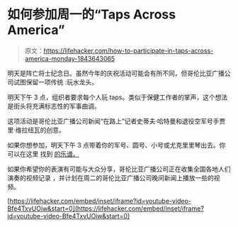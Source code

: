 # 如何参加周一的“Taps Across America”

> 原文：<https://lifehacker.com/how-to-participate-in-taps-across-america-monday-1843643065>

明天是阵亡将士纪念日。虽然今年的庆祝活动可能会有所不同，但哥伦比亚广播公司试图保留一项传统 :玩水龙头。



明天下午 3 点，组织者要求每个人玩 taps。类似于保健工作者的掌声，这个想法是街头将充满标志性的军事曲调。

这项活动是哥伦比亚广播公司新闻“在路上”记者史蒂夫·哈特曼和退役空军号手贾里·维拉纽瓦的创意。

如果你想参加，明天下午 3 点带着你的军号、圆号、小号或尤克里里琴出去。你可以在这里 找到 [的乐谱。](https://urldefense.proofpoint.com/v2/url?u=https-3A__tapsbugler.com_wp-2Dcontent_uploads_2018_07_TAPS-2DMUSIC.jpg&d=DwMGaQ&c=jGUuvAdBXp_VqQ6t0yah2g&r=j8z-H2ITeBbi2y917QPEG1XtjB_B_OI6-a04SoTVaPU&m=w_PKFDUkC4vgysduoXCVspJN5BYiHnVjTFYf63RLdc8&s=p-Rj1MgHTA9wMFmiAjgj1uhNbwxBC0bG_qhIYELhCtA&e=) 

如果你希望你的表演有可能与大众分享，哥伦比亚广播公司正在收集全国各地人们演奏的视频记录 ，并计划在周二的哥伦比亚广播公司晚间新闻上播放一些的视频。

 [https://lifehacker.com/embed/inset/iframe?id=youtube-video-Bfe4TxvUOiw&start=0](https://lifehacker.com/embed/inset/iframe?id=youtube-video-Bfe4TxvUOiw&start=0)